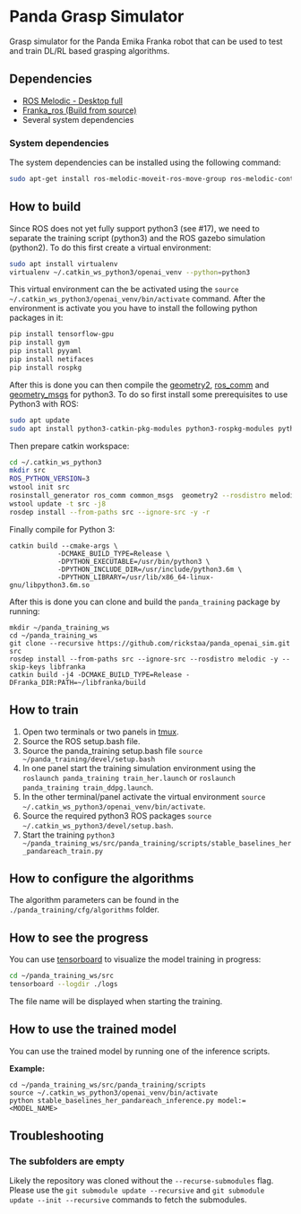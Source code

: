 # Panda Grasp Simulator

Grasp simulator for the Panda Emika Franka robot that can be used to test and train DL/RL based grasping algorithms.

## Dependencies

- [ROS Melodic - Desktop full](https://wiki.ros.org/melodic/Installation/Ubuntu)
- [Franka_ros (Build from source)](https://frankaemika.github.io/docs/installation_linux.html)
- Several system dependencies

### System dependencies

The system dependencies can be installed using the following command:

```bash
sudo apt-get install ros-melodic-moveit-ros-move-group ros-melodic-controller-manager* ros-melodic-moveit* ros-melodic-effort-controllers ros-melodic-joint-trajectory-controller ros-melodic-gazebo-ros* ros-melodic-rviz* libboost-filesystem-dev libjsoncpp-dev python3-pycryptodome python3-gnupg python3-tk python-future python3-pyqt5 python3-sip python3-sip-dev python3-empy
```

## How to build

Since ROS does not yet fully support python3 (see #17), we need to separate the training script (python3) and the ROS gazebo simulation (python2). To do this first create a virtual environment:

```bash
sudo apt install virtualenv
virtualenv ~/.catkin_ws_python3/openai_venv --python=python3
```

This virtual environment can the be activated using the `source ~/.catkin_ws_python3/openai_venv/bin/activate` command. After the environment is activate you you have to install the following python packages in it:

```bash
pip install tensorflow-gpu
pip install gym
pip install pyyaml
pip install netifaces
pip install rospkg
```

After this is done you can then compile the [geometry2](https://github.com/ros/geometry2), [ros_comm](https://github.com/ros/ros_comm) and [geometry_msgs](https://github.com/ros/common_msgs) for python3. To do so first install some prerequisites to use Python3 with ROS:

```bash
sudo apt update
sudo apt install python3-catkin-pkg-modules python3-rospkg-modules python3-pyqt5 python3-sip python3-sip-dev python3-empy python3-pycryptodome python3-gnupg
```

Then prepare catkin workspace:

```bash
cd ~/.catkin_ws_python3
mkdir src
ROS_PYTHON_VERSION=3
wstool init src
rosinstall_generator ros_comm common_msgs  geometry2 --rosdistro melodic --deps | wstool merge -t src -
wstool update -t src -j8
rosdep install --from-paths src --ignore-src -y -r
```

Finally compile for Python 3:

```
catkin build --cmake-args \
            -DCMAKE_BUILD_TYPE=Release \
            -DPYTHON_EXECUTABLE=/usr/bin/python3 \
            -DPYTHON_INCLUDE_DIR=/usr/include/python3.6m \
            -DPYTHON_LIBRARY=/usr/lib/x86_64-linux-gnu/libpython3.6m.so
```

After this is done you can clone and build the `panda_training` package by running:

```
mkdir ~/panda_training_ws
cd ~/panda_training_ws
git clone --recursive https://github.com/rickstaa/panda_openai_sim.git src
rosdep install --from-paths src --ignore-src --rosdistro melodic -y --skip-keys libfranka
catkin build -j4 -DCMAKE_BUILD_TYPE=Release -DFranka_DIR:PATH=~/libfranka/build
```

## How to train

1. Open two terminals or two panels in [tmux](https://github.com/tmux/tmux/wiki).
2. Source the ROS setup.bash file.
3. Source the panda_training setup.bash file `source ~/panda_training/devel/setup.bash`
4. In one panel start the training simulation environment using the `roslaunch panda_training train_her.launch` or `roslaunch panda_training train_ddpg.launch`.
5. In the other terminal/panel activate the virtual environment `source ~/.catkin_ws_python3/openai_venv/bin/activate`.
6. Source the required python3 ROS packages `source ~/.catkin_ws_python3/devel/setup.bash`.
7. Start the training `python3 ~/panda_training_ws/src/panda_training/scripts/stable_baselines_her_pandareach_train.py`

## How to configure the algorithms

The algorithm parameters can be found in the `./panda_training/cfg/algorithms` folder.

## How to see the progress

You can use [tensorboard](https://www.tensorflow.org/tensorboard/) to visualize the model training in progress:

```bash
cd ~/panda_training_ws/src
tensorboard --logdir ./logs
```

The file name will be displayed when starting the training.

## How to use the trained model

You can use the trained model by running one of the inference scripts.

**Example:**

```
cd ~/panda_training_ws/src/panda_training/scripts
source ~/.catkin_ws_python3/openai_venv/bin/activate
python stable_baselines_her_pandareach_inference.py model:=<MODEL_NAME>
```

## Troubleshooting

### The subfolders are empty

Likely the repository was cloned without the `--recurse-submodules` flag. Please use the `git submodule update --recursive` and `git submodule update --init --recursive` commands to fetch the submodules.
